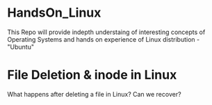 # HandsOn_Linux
This Repo will provide indepth understaing of interesting concepts of Operating Systems and hands on experience of Linux distribution - "Ubuntu"

# File Deletion & inode in Linux
What happens after deleting a file in Linux? Can we recover?
